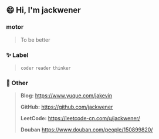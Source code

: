 ## 😄 Hi, I'm jackwener

### motor

> To be better

### ✨ Label

> `coder` `reader` `thinker`

### 💬 Other

> **Blog:** https://www.yuque.com/jakevin
>
> **GitHub:** https://github.com/jackwener
>
> **LeetCode:** https://leetcode-cn.com/u/jackwener/
>
> **Douban** https://www.douban.com/people/150899820/
